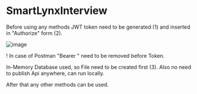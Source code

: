 # SmartLynxInterview

Before using any methods JWT token need to be generated (1) and inserted in "Authorize" form (2).

![image](https://user-images.githubusercontent.com/87911661/208521885-a9d9852e-5846-4611-a5a3-44e6d1cb3953.png)

! In case of Postman "Bearer " need to be removed before Token.

In-Memory Database used, so File need to be created first (3).
Also no need to publish Api anywhere, can run locally.

After that any other methods can be used.
